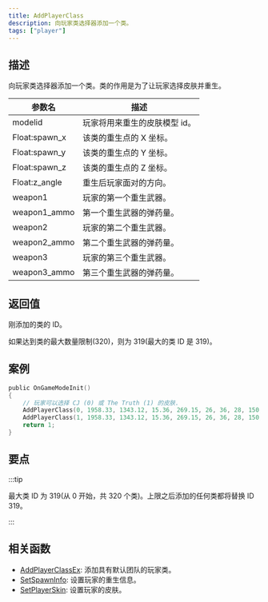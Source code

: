 ```yaml
---
title: AddPlayerClass
description: 向玩家类选择器添加一个类。
tags: ["player"]
---
```


## 描述

向玩家类选择器添加一个类。类的作用是为了让玩家选择皮肤并重生。

| 参数名        | 描述                          |
| ------------- | ----------------------------- |
| modelid       | 玩家将用来重生的皮肤模型 id。 |
| Float:spawn_x | 该类的重生点的 X 坐标。       |
| Float:spawn_y | 该类的重生点的 Y 坐标。       |
| Float:spawn_z | 该类的重生点的 Z 坐标。       |
| Float:z_angle | 重生后玩家面对的方向。        |
| weapon1       | 玩家的第一个重生武器。        |
| weapon1_ammo  | 第一个重生武器的弹药量。      |
| weapon2       | 玩家的第二个重生武器。        |
| weapon2_ammo  | 第二个重生武器的弹药量。      |
| weapon3       | 玩家的第三个重生武器。        |
| weapon3_ammo  | 第三个重生武器的弹药量。      |

## 返回值

刚添加的类的 ID。

如果达到类的最大数量限制(320)，则为 319(最大的类 ID 是 319)。

## 案例

```c
public OnGameModeInit()
{
    // 玩家可以选择 CJ (0) 或 The Truth (1) 的皮肤.
    AddPlayerClass(0, 1958.33, 1343.12, 15.36, 269.15, 26, 36, 28, 150, 0, 0); // CJ
    AddPlayerClass(1, 1958.33, 1343.12, 15.36, 269.15, 26, 36, 28, 150, 0, 0); // The Truth
    return 1;
}
```

## 要点

:::tip

最大类 ID 为 319(从 0 开始，共 320 个类)。上限之后添加的任何类都将替换 ID 319。

:::

## 相关函数

- [AddPlayerClassEx](AddPlayerClassEx): 添加具有默认团队的玩家类。
- [SetSpawnInfo](SetSpawnInfo): 设置玩家的重生信息。
- [SetPlayerSkin](SetPlayerSkin): 设置玩家的皮肤。
